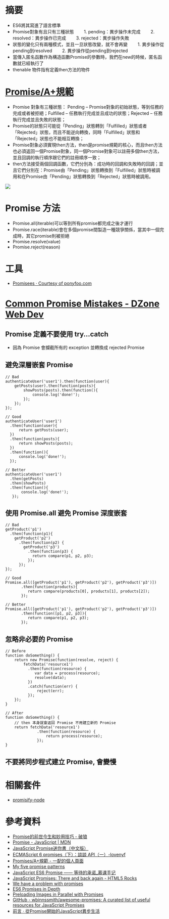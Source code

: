 # 摘要
* ES6將其寫進了語言標準
* Promise對象有且只有三種狀態
　　1. pending：異步操作未完成
　　2. resolved：異步操作已完成
　　3. rejected：異步操作失敗
* 狀態的變化只有兩種模式，並且一旦狀態改變，就不會再變
　　1. 異步操作從pending到resolved
　　2. 異步操作從pending到rejected
* 當傳入匿名函數作為構造函數Promise的參數時，我們在new的時候，匿名函數就已經執行了
* thenable 物件指有定義then方法的物件

# [Promise/A+規範](http://promises-aplus.github.io/promises-spec/)
* Promise 對象有三種狀態： Pending – Promise對象的初始狀態，等到任務的完成或者被拒絕；Fulfilled – 任務執行完成並且成功的狀態；Rejected – 任務執行完成並且失敗的狀態；
* Promise的狀態只可能從「Pending」狀態轉到「Fulfilled」狀態或者「Rejected」狀態，而且不能逆向轉換，同時「Fulfilled」狀態和「Rejected」狀態也不能相互轉換；
* Promise對象必須實現then方法，then是promise規範的核心，而且then方法也必須返回一個Promise對象，同一個Promise對象可以註冊多個then方法，並且回調的執行順序跟它們的註冊順序一致；
* then方法接受兩個回調函數，它們分別為：成功時的回調和失敗時的回調；並且它們分別在：Promise由「Pending」狀態轉換到「Fulfilled」狀態時被調用和在Promise由「Pending」狀態轉換到「Rejected」狀態時被調用。

![](http://greengerong.github.io/images/blog_img/promises-%E6%B5%81%E7%A8%8B%E5%9B%BE.png)


# Promise 方法
* Promise.all(iterable)可以等到所有promise都完成之後才運行
* Promise.race(iterable)會在多個promise間製造一種競爭關係，當其中一個完成時，其它promise則被拒絕
* Promise.resolve(value)
* Promise.reject(reason)

# 工具
* [Promisees ‧ Courtesy of ponyfoo.com](http://bevacqua.github.io/promisees/)

# [Common Promise Mistakes - DZone Web Dev](https://dzone.com/articles/common-promise-mistakes)
## Promise 定義不要使用 try...catch
* 因為 Promise 會攔截所有的 exception 並轉換成 rejected Promise

## 避免深層嵌套 Promise

```
// Bad
authenticateUser('user1').then(function(user){
    getPosts(user).then(function(posts){
        showPosts(posts).then(function(){
            console.log('done!');
        });
    });
});

// Good
authenticateUser('user1')
  .then(function(user){
      return getPosts(user);
  })
  .then(function(posts){
      return showPosts(posts);
  })
  .then(function(){
      console.log('done!');
  });
  
// Better
authenticateUser('user1')
  .then(getPosts)
  .then(showPosts)
  .then(function(){
       console.log('done!');
   });
```

## 使用 Promise.all 避免 Promise 深度嵌套

```
// Bad
getProduct('p1')
  .then(function(p1){
    getProduct('p2')
      .then(function(p2) {
        getProduct('p3')
          .then(function(p3) {
            return compare(p1, p2, p3);
          });
      });
});

// Good
Promise.all([getProduct('p1'), getProduct('p2'), getProduct('p3')])
       .then(function(products){
          return compare(products[0], products[1], products[2]);
       });
       
// Better
Promise.all([getProduct('p1'), getProduct('p2'), getProduct('p3')])
       .then(function([p1, p2, p3]){
          return compare(p1, p2, p3);
       });
```

## 忽略非必要的 Promise

```
// Before
function doSomething() {
    return new Promise(function(resolve, reject) {
        fetchData('resource1')
          .then(function(resource) {
             var data = process(resource);
             resolve(data);
          })
          .catch(function(err) {
              reject(err);
          });
    });
}

// After
function doSomething() {
    // then 本身就會返回 Promise 不用建立新的 Promise
    return fetchData('resource1')
              .then(function(resource) {
                  return process(resource);
              });
}
```

## 不要將同步程式建立 Promise, 會變慢

# 相關套件
* [promisify-node](https://www.npmjs.com/package/promisify-node)

# 參考資料
* [Promise的前世今生和妙用技巧 - 破狼](http://www.cnblogs.com/whitewolf/p/promise-best-practice.html)
* [Promise - JavaScript | MDN](https://developer.mozilla.org/en-US/docs/Web/JavaScript/Reference/Global_Objects/Promise)
* [JavaScript Promise迷你書（中文版）](http://liubin.org/promises-book/)
* [ECMAScript 6 promises（下）：談談 API（一）-lovenyf](http://blog.chinaunix.net/uid-26672038-id-4900198.html)
* [Promises/A+規範 - 一配的個人頁面](http://my.oschina.net/1pei/blog/543419)
* [My five promise patterns](https://remysharp.com/2014/11/19/my-five-promise-patterns)
* [JavaScript ES6 Promise —— 等待的承诺_慕课手记](http://www.imooc.com/article/3627)
* [JavaScript Promises: There and back again - HTML5 Rocks](http://www.html5rocks.com/zh/tutorials/es6/promises/)
* [We have a problem with promises](https://pouchdb.com/2015/05/18/we-have-a-problem-with-promises.html)
* [ES6 Promises in Depth](https://ponyfoo.com/articles/es6-promises-in-depth)
* [Preloading Images in Parallel with Promises](https://www.sitepoint.com/preloading-images-in-parallel-with-promises/)
* [GitHub - wbinnssmith/awesome-promises: A curated list of useful resources for JavaScript Promises](https://github.com/wbinnssmith/awesome-promises?utm_source=javascriptweekly&utm_medium=email)
* [前言 · 從Promise開始的JavaScript異步生活](https://eyesofkids.gitbooks.io/javascript-start-es6-promise/content/contents/intro.html)
